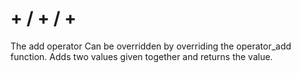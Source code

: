 # + / + / +
The add operator
Can be overridden by overriding the operator_add function.
Adds two values given together and returns the value.

